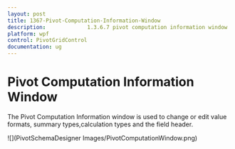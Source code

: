 ```yaml
---
layout: post
title: 1367-Pivot-Computation-Information-Window
description:             1.3.6.7 pivot computation information window
platform: wpf
control: PivotGridControl
documentation: ug
---
```


# Pivot Computation Information Window

The Pivot Computation Information window is used to change or edit value formats, summary types,calculation types and the field header.

![](PivotSchemaDesigner Images/PivotComputationWindow.png)